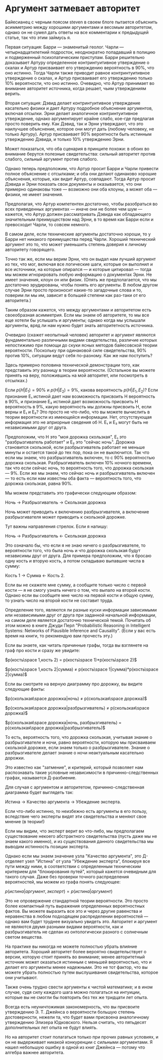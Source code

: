 # Аргумент затмевает авторитет
Байесианец с черным поясом steven в своем блоге пытается объяснить асимметрию между хорошими аргументами и весомым авторитетом, однако он не сумел дать ответы на все комментарии к предыдущей статье, так что этим займусь я.

Первая ситуация: Барри — знаменитый геолог. Чарли — четырнадцатилетний подросток, неоднократно попадавший в полицию и подверженный психопатическим приступам. Барри решительно доказывает Артуру определенное контринтуитивное утверждение о скалах и Артур присваивает его утверждению вероятность в 90%, что оно истинно. Тогда Чарли также приводит равное контринтуитивное утверждение о скалах, и Артур присваивает его утверждению только 10% вероятности, что оно истинно. Очевидно, что Артур принимает во внимание авторитет источника, когда решает, чьим утверждениям верить.

Вторая ситуация: Дэвид делает контринтуитивное утверждение касательно физики и дает Артуру подробное объяснение аргументов, включая отсылки. Эрни делает аналогичное контринтуитивное утверждение, однако аргументирует крайне слабо, кое-где предлагая просто поверить ему. Как Дэвид, так и Эрни утверждают, что это наилучшее объяснение, которое они могут дать (любому человеку, не только Артуру). Артур присваивает 90% вероятности быть истинным утверждению Дэвида, и только 10% утверждению Эрни.

Может показаться, что оба сценария в принципе похожи: в обоих во внимание берутся полезные свидетельства: сильный авторитет против слабого, сильный аргумент против слабого.

Однако теперь предположим, что Артур просит Барри и Чарли привести полное объяснение с отсылками; и оба они делают одинаково хорошие объяснения, которые, как видит Артур, совпадают. Тогда Артур просит Дэвида и Эрни показать свои документы и оказывается, что они примерно одинаковы тоже — возможно они оба клоуны, а может оба — физики, не имеет значения.

Предполагая, что Артур компетентен достаточно, чтобы разобраться во всех приведенных аргументах — иначе они не более чем шум — кажется, что Артур должен рассматривать Дэвида как обладающего значительным преимуществом над Эрни, в то время как Барри если и превосходит Чарли, то совсем немного.

В самом деле, если технические аргументы достаточно хороши, то у Барри нет никакого преимущества перед Чарли. Хороший технический аргумент это то, что может уменьшить степень доверия к личному авторитету говорящего.

Точно так же, если мы верим Эрни, что он выдал нам лучший аргумент из тех, что мог, включая все логические шаги, которые он выполнил и все источники, на которые опирался — и которые цитировал — тогда мы можем игнорировать любую информацию о документах Эрни. Не имеет значения, клоун он или физик. (Опять же предполагается, что мы достаточно эрудированы, чтобы понять его аргументы. В любом другом случае Эрни просто произносит какие-то загадочные слова и то, поверим ли мы им, зависит в большей степени как раз-таки от его авторитета.)

Таким образом кажется, что между аргументами и авторитетом есть своеобразная асимметрия. Если мы знаем об авторитете, то мы все еще хотели бы услышать и аргументы; однако когда мы услышали аргументы, вряд ли нам нужно будет знать авторитетность источника.

Очевидно (скажет неопытный человек) авторитет и аргумент являются фундаментально различными видами свидетельства, различие которых непостижимо при помощи до скуки ясных методов байесовской теории вероятности. Поскольку при одинаковой силе свидетельства, 90% против 10%, ситуации ведут себя по-разному. Как же нам поступить?

Здесь примерно половина технической демонстрации того, как представить эту разницу в теории вероятности. (Остальное вы можете принять на веру, положившись на мой авторитет, или посмотреть в отсылках.)

Если $p(H|E_1) = 90\%$ и $p(H|E_2) = 9\%$, какова вероятность $p(H|E_1,E_2)$? Если признание Е₁ истиной дает нам возможность присвоить Н вероятность в 90%, и признание Е₂ истиной дает возможность присвоить Н вероятность в 9%, какую вероятность мы должны присвоить Н, если верны и Е₁ и Е₂? Это просто не что-либо, что вы можете вычислить в теории вероятности из имеющейся информации. Нет, отсутствующая информация это не априорные сведения об Н. Е₁ и Е₂ могут быть не независимыми друг от друга.

Предположим, что Н это "моя дорожка скользкая", Е₁ это "разбрызгиватель работает" и Е₂ это "сейчас ночь". Дорожка становится скользкой, если разбрызгиватель работает не меньше минуты и остается такой до тех пор, пока он не выключится. Так что если мы знаем, что разбрызгиватель включен, то с 90% вероятностью дорожка скользкая. Разбрызгиватель включен 10% ночного времени, так что если сейчас ночь, то вероятность того, что дорожка скользкая — 9%. Если же мы знаем, что сейчас ночь и разбрызгиватель включен — то есть если нам известны оба факта — вероятность того, что дорожка скользкая, равна 90%.

Мы можем представить это графически следующим образом:

Ночь → Разбрызгиватель → Скользкая дорожка

Ночь может приводить к включению разбрызгивателя, а включение разбрызгивателя может приводить к скользкой дорожке.

Тут важны направления стрелок. Если я напишу:

Ночь → Разбрызгиватель ← Скользкая дорожка

Это означало бы, что если я не знаю ничего о разбрызгивателе, то вероятности того, что была ночь и что дорожка скользкая будут независимы друг от друга. Для примера предположим, что я бросаю одну кость и вторую кость, а потом складываю выпавшие числа в сумму:

Кость 1 → Сумма ← Кость 2.

Если вы не скажете мне сумму, а сообщите только число с первой кости — я не смогу узнать ничего о том, что выпало на второй кости. Однако если вы сообщите мне число на первой кости и общую сумму, то узнать число на второй кости не составит труда.

Определение того, являются ли разные куски информации зависимыми или независимыми друг от друга при заданной начальной информации, на самом деле является достаточно технической темой. Почитать об этом можно в книге Джуди Перл "Probabilistic Reasoning in Intelligent Systems: Networks of Plausible Inference and Causality". (Если у вас есть время на книги, то рекомендую вам прочесть эту.)

Если вы знаете, как читать причинные графы, тогда вы взглянете на граф про кости и сразу же увидите:

$p(кость\space 1,кость 2) = p(кость\space 1)*p(кость\space 2)$

$p(кость\space 1,кость 2|сумма) ≠ p(кость\space 1|сумма)*p(кость\space 2|сумма)$

Если вы смотрите на верную диаграмму про дорожку, вы видите следующие факты:

$p(скользкая\space дорожка|ночь) ≠ p(скользкая\space дорожка)$

$p(скользкая\space дорожка|разбрызгиватель) ≠ p(скользкая\space дорожка)$

$p(скользкая\space дорожка|ночь, разбрызгиватель) = p(скользкая\space дорожка|разбрызгиватель)$

То есть, вероятность того, что дорожка скользкая, учитывая знание о разбрызгивателе и ночи, равно вероятности, которую мы присваиваем скользкой дорожке, если знаем только о разбрызгивателе. Знание о разбрызгивателе делает знание о ночи неактуальным касательно дорожки.

Это известно как "затмение", и критерий, который позволяет нам распознавать такие условные независимости в причинно-следственных графах, называется Д-разбиение.

Для случая с аргументом и авторитетом, причинно-следственная диаграмма будет выглядеть так:

Истина → Качество аргумента → Убеждение эксперта.

Если что-либо истинно, то неизбежно есть аргументы в его пользу, вследствие чего эксперты видят эти свидетельства и меняют свое мнение (в теории!)

Если мы видим, что эксперт верит во что-либо, мы предполагаем существование некоего абстрактного свидетельства (пусть даже мы не знаем какого именно), и из существования данного свидетельства мы выводим истинность позиции эксперта.

Однако если мы знаем значение узла "Качество аргумента", это Д-отделяет узел "Истина" от узла "Убеждение эксперта", блокируя все пути между ними, в соответствии с определенным техническим критерием для "блокирования путей", который кажется очевидным для такого случая. Даже без проверки точного распределения вероятностей, мы можем из графа понять следующее:

$p(истина|аргумент,эксперт) = p(истина|аргумент)$

Это не опровержение стандартной теории вероятности. Это просто более компактный путь выражения определенных вероятностных фактов. Вы можете выразить все это и через другие равенства и неравенства в любом подходящем распределении вероятностей — однако вам будет труднее визуально увидеть это. Авторитет и аргумент не являются двумя разными видами вероятности, как и разбрызгиватель не сделан из онтологически разного с солнечным светом вещества.

На практике вы никогда не можете полностью убрать влияние авторитета. Хороший авторитет более вероятно свидетельствует о версии, которую стоит принять во внимание; менее авторитетный источник может оказаться истинным с меньшей вероятностью, что и делает его аргументы менее надежными. Это не тот фактор, что вы можете убрать полностью путем выслушивания свидетельства, которое они учитывают.

Также очень трудно свести аргументы к чистой математике; и в ином случае, судя силу каждого шага можно полагаться на интуиции, которые вы не смогли бы повторить без тех же тридцати лет опыта.

Всегда есть неуничтожимая закономерность, что вы присвоите утверждению Э. Т. Джейнса о вероятности большую степень достоверности, нежели та, что будет вами присвоена аналогичному утверждению Элизера Юдковского. Нельзя считать, что пятьдесят дополнительных лет опыта не будут влиять.

Но на авторитет стоит полагаться только при прочих равных условиях, и он не выдерживает никакой конкуренции с сильными аргументами. Я нашел небольшую ошибку в одной из книг Джейнса — потому что алгебра важнее авторитета.